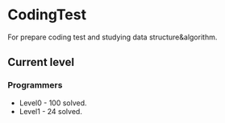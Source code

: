 # CodingTest
For prepare coding test and studying data structure&algorithm.
## Current level
### Programmers
- Level0 - 100 solved.
- Level1 - 24 solved.
